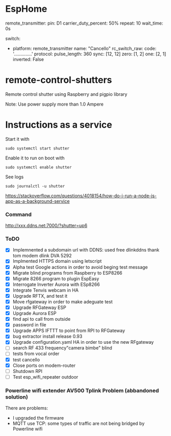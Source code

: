 # EspHome
remote_transmitter:
  pin: D1
  carrier_duty_percent: 50% 
  repeat: 10
  wait_time: 0s

switch:
  - platform: remote_transmitter
    name: "Cancello"
    rc_switch_raw:
      code: '..............'
      protocol:
        pulse_length: 360
        sync: [12, 12]
        zero: [1, 2]
        one: [2, 1]
        inverted: False


# remote-control-shutters
Remote control shutter using Raspberry and pigpio library

Note: Use power supply more than 1.0 Ampere

# Instructions as a service

Start it with

    sudo systemctl start shutter

Enable it to run on boot with

    sudo systemctl enable shutter

See logs

    sudo journalctl -u shutter

https://stackoverflow.com/questions/4018154/how-do-i-run-a-node-js-app-as-a-background-service

### Command
http://xxx.ddns.net:7000/?shutter=up6


### ToDO
- [x] Implemnented a subdomain url with DDNS: used free dlinkddns thank tom modem dlink DVA 5292  
- [x] Implmented HTTPS domain using letscript
- [x] Alpha test Google actions in order to avoid beging test message 
- [x] Migrate blind programs from Raspberry to ESP8266
- [x] Migrate 8266 program to plugin EspEasy
- [x] Interrogate Inverter Aurora with ESp8266
- [X] Integrate Tenvis webcam in HA
- [X] Upgrade RFTX, and test it
- [X] Move rfgateway in order to make adeguate test
- [X] Upgrade RFGateway ESP
- [x] Upgrade Aurora ESP
- [x] find api to call from outside
- [x] password in file
- [x] Upgrade APPS IFTTT to point from RPI to RFGateway
- [X] bug extractor install release 0.93
- [X] Upgrade configuration.yaml HA in order to use the new RFgateway
- [ ] search RF 433 frequency"camera bimbe" blind
- [ ] tests from vocal order
- [x] test cancello
- [x] Close ports on modem-router
- [ ] Shutdown RPI
- [ ] Test esp_wifi_repeater outdoor

### Powerline wifi extender AV500 Tplink Problem (abbandoned solution)
There are problems:
- I upgraded the firmware
- MQTT use TCP: some types of traffic are not being bridged by Powerline wifi
